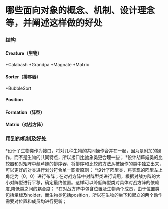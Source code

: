 # 哪些面向对象的概念、机制、设计理念等，并阐述这样做的好处
### 结构
#### Creature（生物）
*Calabash
*Grandpa
*Magnate
*Matrix
#### Sorter（排序器）
*BubbleSort
#### Position
#### Formation（阵型）
#### Matrix（对战方阵）
### 用到的机制及好处
*设计了生物类作为接口，将对几种生物的共同操作合并在一起，因为是附加的操作，而不是生物的共同特点，所以接口比抽象类更合理一些；
*设计胡芦娃类的比较器和对矩阵中葫芦娃的排序器，将排序和比较的方法从被操作的类中独立出来，可以更好的对类进行划分符合单一职责原则；
*设计了阵型类，将实现的阵型左上角定为（0，0）进行布阵；在对战方阵中对阵型类进行调用，根据对战方阵的大小对阵型进行平移，确定最终位置。这样可以降低阵型类对具体对战方阵的依赖度,降低类之间的耦合度；
*在对战方阵中包含位置及生物两个成员，由于位置类包括坐标及holder，而生物类包括position，所以在生物的坐下和起立的两个动作需要对位置和成员均进行更新；
